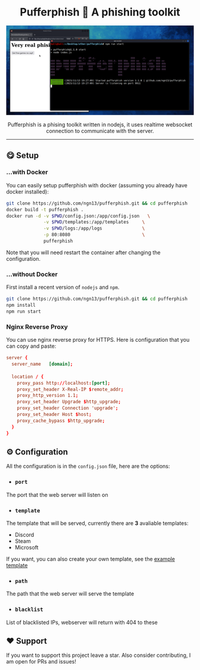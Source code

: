 <h1 align="center">
    Pufferphish 🐡 A phishing toolkit
</h1>
<img src="assets/showcase.gif">
<p align="center">
Pufferphish is a phising toolkit written in nodejs, it uses realtime websocket connection to communicate with the server. 
</p>


---

## 😋 Setup
### ...with Docker 
You can easily setup pufferphish with docker (assuming you already have docker installed):
```bash
git clone https://github.com/ngn13/pufferphish.git && cd pufferphish 
docker build -t pufferphish .
docker run -d -v $PWD/config.json:/app/config.json   \
              -v $PWD/templates:/app/templates     \
              -v $PWD/logs:/app/logs               \
              -p 80:8080                           \
              pufferphish
```
Note that you will need restart the container after changing the configuration.

### ...without Docker
First install a recent version of `nodejs` and `npm`.
```bash
git clone https://github.com/ngn13/pufferphish.git && cd pufferphish
npm install
npm run start
```

### Nginx Reverse Proxy
You can use nginx reverse proxy for HTTPS. Here is configuration that you can 
copy and paste:
```conf
server {
  server_name   [domain];

  location / {
    proxy_pass http://localhost:[port];
    proxy_set_header X-Real-IP $remote_addr;
    proxy_http_version 1.1;
    proxy_set_header Upgrade $http_upgrade;
    proxy_set_header Connection 'upgrade';
    proxy_set_header Host $host;
    proxy_cache_bypass $http_upgrade;
  }
}
```

## ⚙️ Configuration</h2>
All the configuration is in the `config.json` file, here are the options:

- ### `port`
The port that the web server will listen on

- ### `template`
The template that will be served, currently there are **3** avaliable
templates:
- Discord
- Steam
- Microsoft

If you want, you can also create your own template, see the [example template](templates/empty.html)

- ### `path`
The path that the web server will serve the template

- ### `blacklist`
List of blacklisted IPs, webserver will return with 404 to these

## ❤️  Support
If you want to support this project leave a star. Also consider contributing, I am open for PRs and issues!
